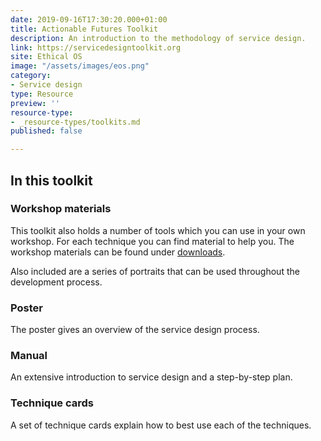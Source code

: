```yaml
---
date: 2019-09-16T17:30:20.000+01:00
title: Actionable Futures Toolkit
description: An introduction to the methodology of service design.
link: https://servicedesigntoolkit.org
site: Ethical OS
image: "/assets/images/eos.png"
category:
- Service design
type: Resource
preview: ''
resource-type:
- _resource-types/toolkits.md
published: false

---
```

## In this toolkit

### Workshop materials

This toolkit also holds a number of tools which you can use in your own workshop. For each technique you can find material to help you. The workshop materials can be found under [downloads](https://servicedesigntoolkit.org/downloads.html).

Also included are a series of portraits that can be used throughout the development process.

### Poster

The poster gives an overview of the service design process.

### Manual

An extensive introduction to service design and a step-by-step plan.

### Technique cards

A set of technique cards explain how to best use each of the techniques.